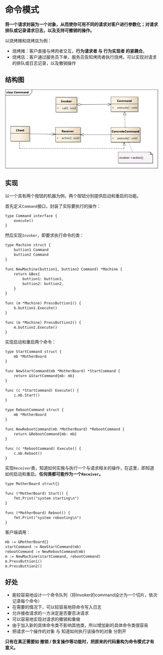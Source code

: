 # 命令模式

**将一个请求封装为一个对象，从而使你可用不同的请求对客户进行参数化；对请求排队或记录请求日志，以及支持可撤销的操作。**

以烧烤摊和烧烤店为例：

- 烧烤摊：客户直接与烤肉者交互，**行为请求者 与 行为实现者 的紧耦合**。
- 烧烤店：客户通过服务员下单，服务员告知烤肉者执行烧烤。可以实现对请求的排队或日志记录，以及撤销操作



## 结构图

![1585488172035](ming-ling-mo-shi.assets/1585488172035.png)



## 实现

以一个具有两个按钮的机器为例，两个按钮分别提供启动和重启的功能。

首先定义`Command`接口，封装了实际要执行的操作：

```
type Command interface {
	execute()
}
```

然后实现`Invoker`，即要求执行命令的类：

```
type Machine struct {
	buttion1 Command
	buttion2 Command
}

func NewMachine(buttion1, buttion2 Command) *Machine {
	return &Box{
		buttion1: buttion1,
		buttion2: buttion2,
	}
}

func (m *Machine) PressButtion1() {
	b.buttion1.Execute()
}

func (m *Machine) PressButtion2() {
	m.buttion2.Execute()
}
```

实现启动和重启两个命令：

```
type StartCommand struct {
	mb *MotherBoard
}

func NewStartCommand(mb *MotherBoard) *StartCommand {
	return &StartCommand{mb: mb}
}

func (c *StartCommand) Execute() {
	c.mb.Start()
}

type RebootCommand struct {
	mb *MotherBoard
}

func NewRebootCommand(mb *MotherBoard) *RebootCommand {
	return &RebootCommand{mb: mb}
}

func (c *RebootCommand) Execute() {
	c.mb.Reboot()
}
```

实现`Receiver`类，知道如何实施与执行一个与请求相关的操作，在这里，即知道如何启动和重启。**任何类都可能作为一个`Receiver`。**

```
type MotherBoard struct{}

func (*MotherBoard) Start() {
	fmt.Print("system starting\n")
}

func (*MotherBoard) Reboot() {
	fmt.Print("system rebooting\n")
}
```

客户端调用：

```
mb := &MotherBoard{}
startCommand := NewStartCommand(mb)
rebootCommand := NewRebootCommand(mb)
m := NewMachine(startCommand, rebootCommand)
m.PressButtion1()
m.PressButtion2()
```



## 好处

- 能较容易地设计一个命令队列（将Invoker的command设计为一个切片，依次记录每个命令）
- 在需要的情况下，可以较容易地将命令写入日志
- 允许接收请求的一方决定是否要否决请求
- 可以容易地实现对请求的撤销和重做
- 由于加入新的具体命令类不影响其他类，所以增加新的具体命令类很容易
- 把请求一个操作的对象 与 知道如何执行该操作的对象 分割开

**只有在真正需要如 撤销 / 恢复操作等功能时，把原来的代码重构为命令模式才有意义。**


